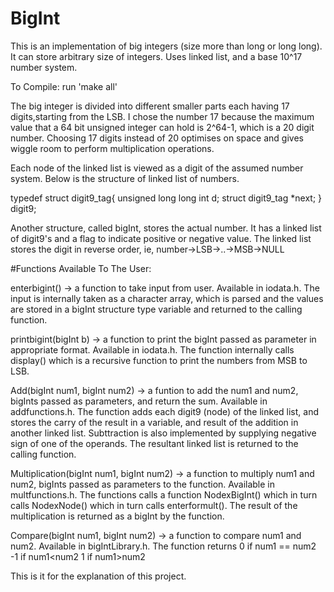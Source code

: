 # BigInt 
This is an implementation of big integers (size more than long or long long).
It can store arbitrary size of integers. 
Uses linked list, and a base 10^17 number system. 

To Compile: run 'make all' 

The big integer is divided into different smaller parts each having 17 digits,starting from the LSB.
I chose the number 17 because the maximum value that a 64 bit unsigned integer can hold is 2^64-1, which is a 20 digit number. Choosing 17 digits instead of 20 optimises on space and gives wiggle room to perform multiplication operations.

Each node of the linked list is viewed as a digit of the assumed number system. Below is the structure of linked list of numbers. 

typedef struct digit9_tag{
	unsigned long long int d;
	struct digit9_tag *next;
} digit9;

Another structure, called bigInt, stores the actual number. It has a linked list of digit9's and a flag to indicate positive or negative value.
The linked list stores the digit in reverse order, ie, number->LSB->..->MSB->NULL

#Functions Available To The User: 

enterbigint() -> a function to take input from user. Available in iodata.h. The input is internally taken as a character array, which is parsed and the values are stored in a bigInt structure type variable and returned to the calling function.

printbigint(bigInt b) -> a function to print the bigInt passed as parameter in appropriate format. Available in iodata.h. The function internally calls display() which is a recursive function to print the numbers from MSB to LSB. 

Add(bigInt num1, bigInt num2) -> a funtion to add the num1 and num2, bigInts passed as parameters, and return the sum. Available in addfunctions.h. The function adds each digit9 (node) of the linked list, and stores the carry of the result in a variable, and result of the addition in another linked list. Subttraction is also implemented by supplying negative sign of one of the operands. The resultant linked list is returned to the calling function.

Multiplication(bigInt num1, bigInt num2) -> a function to multiply num1 and num2, bigInts passed as parameters to the function. Available in multfunctions.h. The functions calls a function NodexBigInt() which in turn calls NodexNode() which in turn calls enterformult(). The result of the multiplication is returned as a bigInt by the function. 

Compare(bigInt num1, bigInt num2) -> a function to compare num1 and num2. Available in bigIntLibrary.h. The function returns
              0 if num1 == num2
             -1 if num1<num2
              1 if num1>num2
              
              
This is it for the explanation of this project. 
              
              

